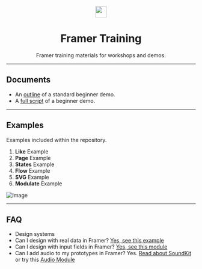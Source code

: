 <div align="center">
  <img src="https://cl.ly/q8ma/logo.png" width="30">
</div>

<h1 align="center">Framer Training</h1>
<p align="center">Framer training materials for workshops and demos.</p>

---

## Documents
- An [outline](https://www.getoutline.com/doc/beginner-demo-igAWeLnIrg) of a standard beginner demo.
- A [full script](https://docs.google.com/document/d/1AZF6sJfFpvzbOq7tDSwL775T8jVoGhrdN3UH92722D4/edit) of a beginner demo.

---

## Examples
Examples included within the repository.

1. <strong>Like</strong> Example
2. <strong>Page</strong> Example
3. <strong>States</strong> Example
4. <strong>Flow</strong> Example
5. <strong>SVG</strong> Example
6. <strong>Modulate</strong> Example 

![Image](https://cl.ly/q9KH/Frame.png)

---

## FAQ

- Design systems
- Can I design with real data in Framer? [Yes, see this example](https://dribbble.com/shots/4065235-Framer-SVG-BTC)
- Can I design with input fields in Framer? [Yes, see this module](https://github.com/benjamindenboer/FramerInput)
- Can I add audio to my prototypes in Framer? Yes. [Read about SoundKit](https://blog.framer.com/facebook-sound-kit-now-in-framer-eb8a22f88bfd) or try this [Audio Module](https://blog.framer.com/facebook-sound-kit-now-in-framer-eb8a22f88bfd)
